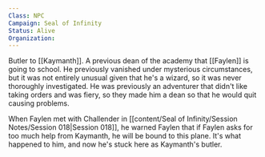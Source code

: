 ```yaml
---
Class: NPC
Campaign: Seal of Infinity
Status: Alive
Organization:
---
```

Butler to [[Kaymanth]]. A previous dean of the academy that [[Faylen]] is going to school. He previously vanished under mysterious circumstances, but it was not entirely unusual given that he's a wizard, so it was never thoroughly investigated. He was previously an adventurer that didn't like taking orders and was fiery, so they made him a dean so that he would quit causing problems.

When Faylen met with Challender in [[content/Seal of Infinity/Session Notes/Session 018|Session 018]], he warned Faylen that if Faylen asks for too much help from Kaymanth, he will be bound to this plane. It's what happened to him, and now he's stuck here as Kaymanth's butler.
